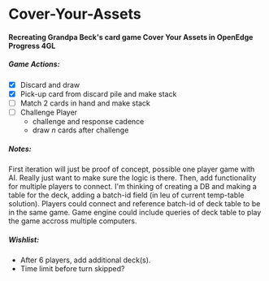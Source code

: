 # Cover-Your-Assets
#### Recreating Grandpa Beck's card game Cover Your Assets in OpenEdge Progress 4GL

##### Game Actions:
- [x] Discard and draw                                  
- [x] Pick-up card from discard pile and make stack
- [ ] Match 2 cards in hand and make stack
- [ ] Challenge Player
  - challenge and response cadence
  - draw *n* cards after challenge

##### Notes:  
First iteration will just be proof of concept, possible one player game with AI.  Really just want to make sure the logic is there.
Then, add functionality for multiple players to connect.  I'm thinking of creating a DB and making a table for the deck, adding a batch-id field (in leu of current temp-table solution).  Players could connect and reference batch-id of deck table to be in the same game.  Game engine could include queries of deck table to play the game accross multiple computers.

##### Wishlist:
- After 6 players, add additional deck(s).
- Time limit before turn skipped?
